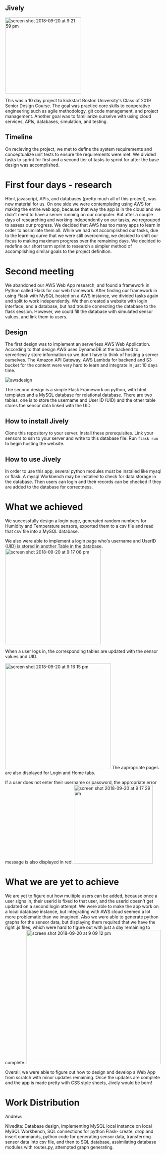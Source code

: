 ## Jively
<img width="245" alt="screen shot 2018-09-20 at 9 21 59 pm" src="https://user-images.githubusercontent.com/18023551/45854830-1e9a5e80-bd1b-11e8-9967-cb0dd45d6612.png">

This was a 10 day project to kickstart Boston University's Class of 2019 Senior Design Course. The goal was practice core skills to cooperative engineering such as agile methodology, git code management, and project management. Another goal was to familiarize ourselve with using cloud services, APIs, databases, simulation, and testing. 

## Timeline

On recieving the project, we met to define the system requirements and conceptualize unit tests to ensure the requirements were met. We divided tasks to sprint for first and a second tier of tasks to sprint for after the base design was accomplished. 

# First four days - research

Html, javascript, APIs, and databases (pretty much all of this project), was new material for us. On one side we were contemplating using AWS for making the entire web app, because that way the app is in the cloud and we didn't need to have a server running on our computer. But after a couple days of researching and working independently on our tasks, we regrouped to assess our progress. We decided that AWS has too many apps to learn in order to assimilate them all. While we had not accomplished our tasks, due to the learning curve that we were still overcoming, we decided to shift our focus to making maximum progress over the remaining days. We decided to redefine our short term sprint to research a simpler method of accomplishing similar goals to the project definition. 

# Second meeting 

We abandoned our AWS Web App research, and found a framework in Python called Flask for our web framework. After finding our framework in using Flask with MySQL hosted on a AWS instance, we divided tasks again and split to work independently. 
We then created a website with login interface, and a database, but had trouble connecting the database to the flask session. However, we could fill the database with simulated sensor values, and link them to users. 

## Design

The first design was to implement an serverless AWS Web Application. According to that design AWS uses DynamoDB at the backend to serverlessly store information so we don't have to think of hosting a server ourselves. The Amazon API Gateway, AWS Lambda for backend and S3 bucket for the content were very hard to learn and integrate in just 10 days time. 

![awsdesign](https://user-images.githubusercontent.com/18023551/45854360-b34f8d00-bd18-11e8-823c-37e3641aeb02.png)


The second design is a simple Flask Framework on python, with html templates and a MySQL database for relational database. There are two tables, one is to store the username and User ID (UID) and the other table stores the sensor data linked with the UID. 

## How to install Jively

Clone this repository to your server. Install these prerequisites. Link your sensors to ssh to your server and write to this database file. Run ```flask run``` to begin hosting the website. 

## How to use Jively

In order to use this app, several python modules must be installed like mysql or flask. A mysql Workbench may be installed to check for data storage in the database. Then users can login and their records can be checked if they are added to the database for correctness.

# What we achieved

We successfully  design a login page, generated random numbers for Humidity and Temperature sensors, exported them to a csv file and read that csv file into a MySQL database. 

We also were able to implement a login page who's username and UserID (UID) is stored in another Table in the database. 
<img width="308" alt="screen shot 2018-09-20 at 9 17 08 pm" src="https://user-images.githubusercontent.com/18023551/45854723-8603de80-bd1a-11e8-988e-5eca489ec3d8.png">

When a user logs in, the corresponding tables are updated with the sensor values and UID.

<img width="341" alt="screen shot 2018-09-20 at 9 16 15 pm" src="https://user-images.githubusercontent.com/18023551/45854726-88663880-bd1a-11e8-94bf-bb56908945e9.png">
The appropriate pages are also displayed for Login and Home tabs. 

If a user does not enter their username or password, the appropriate error message is also displayed in red.
<img width="254" alt="screen shot 2018-09-20 at 9 17 29 pm" src="https://user-images.githubusercontent.com/18023551/45854722-83a18480-bd1a-11e8-87e4-d59e4288cb17.png">

# What we are yet to achieve

We are yet to figure out how multiple users can be added, because once a user signs in, their userid is fixed to that user, and the userid doesn't get updated on a second login attempt. 
We were able to make the app work on a local database instance, but integrating with AWS cloud seemed a lot more problematic than we imagined. 
Also we were able to generate python graphs for the sensor data, but displaying them required that we have the right .js files, which were hard to figure out with just a day remaining to complete.
<img width="433" alt="screen shot 2018-09-20 at 9 09 12 pm" src="https://user-images.githubusercontent.com/18023551/45854730-8bf9bf80-bd1a-11e8-8322-d8fa00ba13ca.png">

Overall, we were able to figure out how to design and develop a Web App from scratch with minor updates remaining. Once the updates are complete and the app is made pretty with CSS style sheets, Jively would be born!

# Work Distribution
Andrew:

Nivedita: Database design, implementing MySQL local instance on local MySQL Workbench, SQL connections for python Flask- create, drop and insert commands, python code for generating sensor data, transferring sensor data into csv file, and then to SQL database, assimilating database modules with routes.py, attempted graph generating. 
